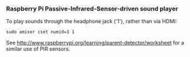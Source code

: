 ### Raspberry Pi Passive-Infrared-Sensor-driven sound player

To play sounds through the headphone jack ('1'), rather than via HDMI:
```
sudo amixer cset numid=3 1
```

See http://www.raspberrypi.org/learning/parent-detector/worksheet for a similar use of PIR sensors.
